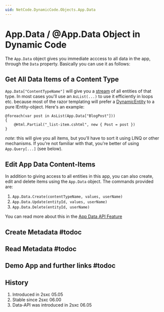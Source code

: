 ```yaml
---
uid: NetCode.DynamicCode.Objects.App.Data
---
```

# App.Data / @App.Data Object in Dynamic Code

The `App.Data` object gives you immediate acccess to all data in the app, through the `Data` property. Basically you can use it as follows:


## Get All Data Items of a Content Type

`App.Data["ContentTypeName"]` will give you a [stream](xref:ToSic.Eav.DataSource.IDataStream) of all entities of that type. In most cases you'll use an `AsList(...)` to use it efficiently in loops etc. because most of the razor templating will prefer a [DynamicEntity](xref:NetCode.DynamicData.DynamicEntity) to a pure IEntity-object. Here's an example:

```razor
@foreach(var post in AsList(App.Data["BlogPost"]))
{
    @Html.Partial("_list-item.cshtml", new { Post = post })
}
```

_note_: this will give you all items, but you'll have to sort it using LINQ or other mechanisms. If you're not familiar with that, you're better of using `App.Query[...]` (see below). 


## Edit App Data Content-Items

In addition to giving access to all entities in this app, you can also create, edit and delete items using the `App.Data` object. The commands provided are:

1. `App.Data.Create(contentTypeName, values, userName)`
1. `App.Data.Update(entityId, values, userName)`
1. `App.Data.Delete(entityId, userName)`

You can read more about this in the [App Data API Feature](xref:Feat.AppDataApi)


## Create Metadata #todoc


## Read Metadata #todoc


## Demo App and further links #todoc


## History

1. Introduced in 2sxc 05.05
2. Stable since 2sxc 06.00
3. Data-API was introduced in 2sxc 06.05
